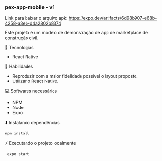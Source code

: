 ### pex-app-mobile - v1

Link para baixar o arquivo apk: https://expo.dev/artifacts/6d98b907-e68b-4258-a3eb-d4a2802b8374

Este projeto é um modelo de demonstração de app de marketplace de construção civil. 


:rocket:  Tecnologias

- React Native

:pushpin: Habilidades

- Reproduzir com a maior fidelidade possível o layout proposto.
- Utilizar o React Native.

 ‍💻 Softwares necessários

- NPM
- Node
- Expo

 :arrow_down: Instalando dependências

```bash
npm install
```

 :zap: Executando o projeto localmente

```bash
 expo start
 ```
